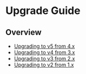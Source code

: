 # Upgrade Guide

## Overview

* [Upgrading to v5 from 4.x](upgrading-to-v5-from-4.x.md)
* [Upgrading to v4 from 3.x](upgrading-to-v4-from-3.x.md)
* [Upgrading to v3 from 2.x](upgrading-to-v3-from-2.x.md)
* [Upgrading to v2 from 1.x](upgrading-to-v2-from-1.x.md)

